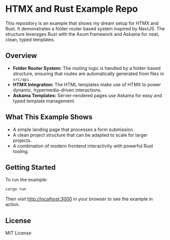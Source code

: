 # HTMX and Rust Example Repo

This repository is an example that shows my dream setup for HTMX and Rust. It demonstrates a folder router based system inspired by NextJS. The structure leverages Rust with the Axum framework and Askama for neat, clean, typed templates.

## Overview

- **Folder Router System:** The routing logic is handled by a folder-based structure, ensuring that routes are automatically generated from files in `src/api`.
- **HTMX Integration:** The HTML templates make use of HTMX to power dynamic, hypermedia-driven interactions.
- **Askama Templates:** Server-rendered pages use Askama for easy and typed template management.

## What This Example Shows

- A simple landing page that processes a form submission.
- A clean project structure that can be adapted to scale for larger projects.
- A combination of modern frontend interactivity with powerful Rust tooling.

## Getting Started

To run the example:

```bash
cargo run
```

Then visit [http://localhost:3000](http://localhost:3000) in your browser to see the example in action.

## License

MIT License
